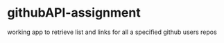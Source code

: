 # githubAPI-assignment
working app to retrieve list and links for all a specified github users repos
